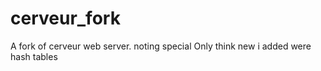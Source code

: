 # cerveur_fork
A fork of cerveur web server. noting special
Only think new i added were hash tables
